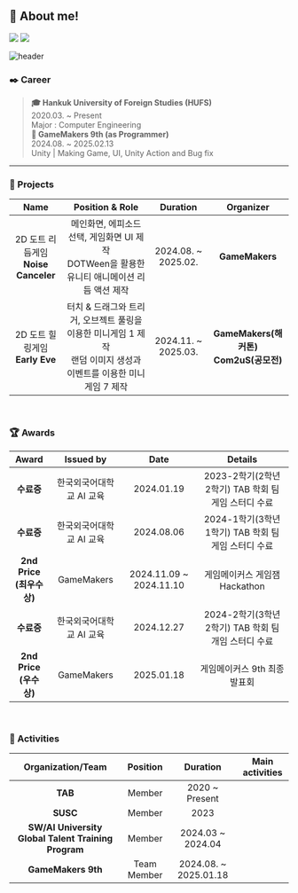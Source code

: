 ## :mag_right: About me!
<a href="https://velog.io/@lsdurg/posts"><img src="https://img.shields.io/badge/Velog-3DDC84?style=flat-square&logo=Blogger&logoColor=white"/></a>
<a href="https://www.notion.so/LSD-GameDrugStore-1184c813aeaa80d49799cb982efc97a9?pvs=4"><img src="https://img.shields.io/badge/Notion-000000?style=flat-square&logo=Notion&logoColor=white"/></a>

![header](https://capsule-render.vercel.app/api?type=rounded&color=A5D8FF&height=250&section=header&text=이상도&fontSize=50&fontColor=ffffff&fontAlign=40&desc=Game%20Programmer%20and%20Developer&descAlign=30&descAlignY=30&animation=fadeIn)


### :black_nib: Career
> **:mortar_board: Hankuk University of Foreign Studies (HUFS)**\
2020.03. ~ Present\
Major : Computer Engineering\
**:pencil: GameMakers 9th (as Programmer)**\
2024.08. ~ 2025.02.13\
Unity | Making Game, UI, Unity Action and Bug fix

---

### :bookmark_tabs: Projects
|Name|Position & Role|Duration|Organizer|
|:---:|:---:|:---:|:---:|
|2D 도트 리듬게임 <br>**Noise Canceler**|메인화면, 에피소드 선택, 게임화면 UI 제작<br> DOTWeen을 활용한 유니티 애니메이션 리듬 액션 제작<br>|2024.08. ~ 2025.02.|**GameMakers**|
|2D 도트 힐링게임 <br>**Early Eve**|터치 & 드래그와 트리거, 오브젝트 풀링을 이용한 미니게임 1 제작 <br> 랜덤 이미지 생성과 이벤트를 이용한 미니게임 7 제작|2024.11. ~ 2025.03.|**GameMakers(해커톤) <br> Com2uS(공모전)**|

<br>

### :trophy: Awards
|Award|Issued by|Date|Details|
|:---:|:---:|:---:|:---:|
|**수료증**|한국외국어대학교 AI 교육|2024.01.19|2023-2학기(2학년 2학기) TAB 학회 팀 게임 스터디 수료|
|**수료증**|한국외국어대학교 AI 교육|2024.08.06|2024-1학기(3학년 1학기) TAB 학회 팀 게임 스터디 수료|
|**2nd Price<br>(최우수상)**|GameMakers|2024.11.09 ~ 2024.11.10|게임메이커스 게임잼 Hackathon|
|**수료증**|한국외국어대학교 AI 교육|2024.12.27|2024-2학기(3학년 2학기) TAB 학회 팀 개임 스터디 수료|
|**2nd Price<br>(우수상)**|GameMakers|2025.01.18|게임메이커스 9th 최종발표회|

<br>

### :star2: Activities
|Organization/Team|Position|Duration|Main activities|
|:---:|:---:|:---:|:---:|
|**TAB**|Member|2020 ~ Present||
|**SUSC**|Member|2023||
|**SW/AI University Global Talent Training Program**|Member|2024.03 ~ 2024.04||
|**GameMakers 9th**|Team Member|2024.08. ~ 2025.01.18||

<br>
